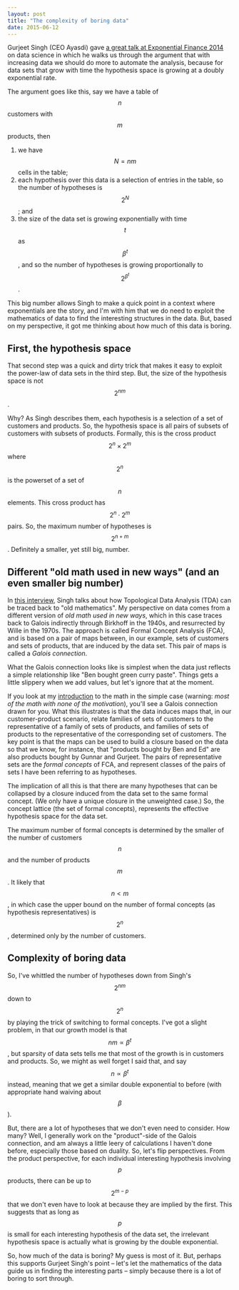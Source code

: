 ```yaml
---
layout: post
title: "The complexity of boring data"
date: 2015-06-12
---
```


Gurjeet Singh (CEO Ayasdi) gave [a great talk at Exponential Finance 2014](https://youtu.be/5lrcb8F6j8s) on data
science in which he walks us through the argument that with increasing data
we should do more to automate the analysis, because for data sets that grow with
time the hypothesis space is growing at a doubly exponential rate.

The argument goes like this, say we have a table of $$n$$ customers with $$m$$
products, then

1. we have $$N = nm$$ cells in the table;
2. each hypothesis over this data is a selection of entries in the table, so the number of hypotheses is $$2^N$$; and
3. the size of the data set is growing exponentially with time $$t$$ as $$\beta^t$$, and so the number of hypotheses is growing proportionally to $$2^{\beta^t}$$.

This big number allows Singh to make a quick point in a context where exponentials
are the story, and I'm with him that we do need to exploit the mathematics of data to find the interesting
structures in the data. But, based on my perspective, it got me thinking about how much of this data is boring.

## First, the hypothesis space

That second step was a quick and dirty trick that makes it easy to exploit the
power-law of data sets in the third step.
But, the size of the hypothesis space is not $$2^{nm}$$.

Why? As Singh describes them, each hypothesis is a selection of a set of customers and products.
So, the hypothesis space is all pairs of subsets of customers with subsets of products.
Formally, this is the cross product $$2^n\times 2^m$$ where $$2^n$$ is the powerset of a set of $$n$$ elements.
This cross product has $$2^n\cdot 2^m$$ pairs. So, the maximum number of hypotheses is $$2^{n+m}$$. Definitely a smaller, yet still big, number.

## Different "old math used in new ways" (and an even smaller big number)

In [this interview](https://youtu.be/5QZ8BkCi420), Singh talks about how Topological
Data Analysis (TDA) can be traced back to "old mathematics". My perspective on data
comes from a different version of _old math used in new ways_, which in this case
traces back to Galois indirectly through Birkhoff in the 1940s, and resurrected
by Wille in the 1970s. The approach is called Formal Concept Analysis (FCA), and
is based on a pair of maps between, in our example, sets of customers and sets
of products, that are induced by the data set. This pair of maps is called a _Galois connection_.

What the Galois connection looks like is simplest when the data just reflects a
simple relationship like "Ben bought green curry paste".
Things gets a little slippery when we add values, but let's ignore that at the moment.

If you look at my
[introduction](http://bjkeller.github.io/2015/03/27/math-of-incidence-fca.html) to the
math in the simple case (warning: _most of the math with none of the motivation_),
you'll see a Galois connection drawn for you. What this illustrates is that the data
induces maps that, in our customer-product scenario, relate families of sets of customers
to the representative of a family of sets of products, and families of sets of
products to the representative of the corresponding set of customers.
The key point is that the maps can be used to build a closure based on the data
so that we know, for instance, that "products bought by Ben and Ed"
are also products bought by Gunnar and Gurjeet.
The pairs of representative sets are the _formal concepts_ of FCA,
and represent classes of the pairs of sets I have been referring to as hypotheses.

The implication of all this is that there are many hypotheses that can be
collapsed by a closure induced from the data set to the same formal concept.
(We only have a unique closure in the unweighted case.) So, the concept lattice
(the set of formal concepts), represents the effective hypothesis space for the
data set.

The maximum number of formal concepts is determined by the smaller of
the number of customers $$n$$ and the number of products $$m$$. It likely that
$$n < m$$, in which case the upper bound on the number of formal concepts (as
hypothesis representatives) is $$2^n$$, determined only by the number of customers.

## Complexity of boring data

So, I've whittled the number of hypotheses down from Singh's $$2^{nm}$$
down to $$2^n$$ by playing the trick of switching to formal concepts. I've got a
slight problem, in that our growth model is that $$nm\propto \beta^t$$, but sparsity
of data sets tells me that most of the growth is in customers and products. So,
we might as well forget I said that, and say $$n\propto\beta^t$$ instead, meaning
that we get a similar double exponential to before (with appropriate hand waiving about $$\beta$$).

But, there are a lot of hypotheses that we don't even need to consider.
How many? Well, I generally work on the "product"-side of the Galois connection, and
am always a little leery of calculations I haven't done before, especially those
based on duality. So, let's flip perspectives. From the product perspective,
for each individual interesting hypothesis involving $$p$$ products,
there can be up to $$2^{m-p}$$ that we don't even have to look at because they
are implied by the first. This suggests that as long as $$p$$ is small for each
interesting hypothesis of the data set, the irrelevant hypothesis space is
actually what is growing by the double exponential.

So, how much of the data is boring? My guess is most of it. But, perhaps this
supports Gurjeet Singh's point – let's let the mathematics of the data
guide us in finding the interesting parts – simply because there is a lot of boring to
sort through.
